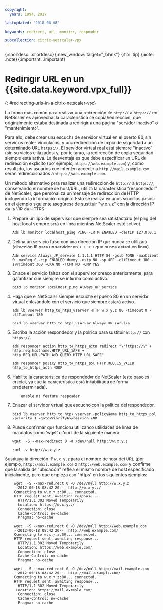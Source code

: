 ```yaml
---
copyright:
  years: 1994, 2017

lastupdated: "2018-08-08"

keywords: redirect, url, monitor, responder

subcollection: citrix-netscaler-vpx
---
```


{:shortdesc: .shortdesc}
{:new_window: target="_blank"}
{:tip: .tip}
{:note: .note}
{:important: .important}

# Redirigir URL en un {{site.data.keyword.vpx_full}}
{: #redirecting-urls-in-a-citrix-netscaler-vpx}

La forma más común para realizar una redirección de `http://` a `https://` en NetScaler es aprovechar la característica de copia/redirección, que originalmente estaba destinada a redirigir a una página "servidor inactivo" o "mantenimiento".  

Para ello, debe crear una escucha de servidor virtual en el puerto 80, sin servicios reales vinculados, y una redirección de copia de seguridad a un determinado URL `https://`. El servidor virtual real está siempre "inactivo" (sin servicios enlazados) y, por lo tanto, la redirección de copia seguridad siempre está activa. La desventaja es que debe especificar un URL de redirección explícito (por ejemplo, `https://web.example.com`) y, como resultado, los usuarios que intenten acceder a `http://mail.example.com` serán redireccionados a `https://web.example.com`.

Un método alternativo para realizar una redirección de `http://` a `https://`, conservando el nombre de host/URL, utiliza la característica "respondedor" de NetScaler, que personaliza un mensaje de redirección de HTTP incluyendo la información original. Esto se realiza en unos sencillos pasos: en el ejemplo siguiente asegúrese de sustituir "w.x.y.z" con la dirección IP de la VIP de HTTPS:

1. Prepare un tipo de supervisor que siempre sea satisfactorio (el ping del host local siempre será en línea mientras NetScaler esté activo).
	```
	Add lb monitor localhost_ping PING -LRTM ENABLED -destIP 127.0.0.1
	```

2. Defina un servicio falso con una dirección IP que nunca se utilizará (dirección IP para un servidor en `1.1.1.1` que nunca estará en línea).
	```
	Add service Always_UP_service 1.1.1.1 HTTP 80 -gslb NONE -maxClient 0 -maxReq 0 -cip ENABLED dummy -usip NO -sp OFF -cltTimeout 180 -svrTimeout 360 -CKA NO -TCPB NO -CMP YES
	```
3. Enlace el servicio falsos con el supervisor creado anteriormente, para garantizar que siempre se informa como activo.
	```
	bind lb monitor localhost_ping Always_UP_service
	```

4. Haga que el NetScaler siempre escuche el puerto 80 en un servidor virtual enlazándolo con el servicio que siempre estará activo.
	```
	add lb vserver http_to_htps_vserver HTTP w.x.y.z 80 -timeout 0 -cltTimeout 180
	```
	```
	bind lb vserver http_to_htps_vserver Always_UP_service
	```

5. Escriba la acción respondedor y la política para sustituir `http://` con `https://`.
	```
	add responder action http_to_https_actn redirect "\"https://\" + http.req.hostname.HTTP_URL_SAFE + http.REQ.URL.PATH_AND_QUERY.HTTP_URL_SAFE"
	```
	```
	add responder policy http_to_https_pol HTTP.REQ.IS_VALID http_to_https_actn NOOP
	```
6. Habilite la característica de respondedor de NetScaler (este paso es crucial, ya que la característica está inhabilitada de forma predeterminada).
	```
        enable ns feature responder
	```
7. Enlazar el servidor virtual que escucho con la política del respondedor.
	```
	bind lb vserver http_to_htps_vserver -policyName http_to_https_pol -priority 1 -gotoPriorityExpression END
	```
8. Puede confirmar que funciona utilizando utilidades de línea de mandatos como ‘wget’ o ‘curl’ de la siguiente manera:

	```
    wget  -S --max-redirect 0 -O /dev/null http://w.x.y.z

    curl -v http://w.x.y.z
    ```

Sustituya la dirección IP `w.x.y.z` para el nombre de host del URL (por ejemplo, `http://mail.example.com` o `http://web.example.com`) y confirme que la salida de "ubicación" refleja el mismo nombre de host especificado inicialmente, pero que empieza con "https" en los siguientes ejemplos:

```
    wget  -S --max-redirect 0 -O /dev/null http://w.x.y.z
    --2012-06-18 08:42:20--  http://w.x.y.z/
    Connecting to w.x.y.z:80... connected.
    HTTP request sent, awaiting response...
      HTTP/1.1 302 Moved Temporarily
      Location: https://w.x.y.z/
      Connection: close
      Cache-Control: no-cache
      Pragma: no-cache

    wget  -S --max-redirect 0 -O /dev/null http://web.example.com
    --2012-06-18 08:42:20--  http://web.example.com/
    Connecting to w.x.y.z:80... connected.
    HTTP request sent, awaiting response...
      HTTP/1.1 302 Moved Temporarily
      Location: https://web.example.com/
      Connection: close
      Cache-Control: no-cache
      Pragma: no-cache

    wget  -S --max-redirect 0 -O /dev/null http://mail.example.com
    --2012-06-18 08:42:20--  http://mail.example.com/
    Connecting to w.x.y.z:80... connected.
    HTTP request sent, awaiting response...
      HTTP/1.1 302 Moved Temporarily
     Location: https://mail.example.com/
      Connection: close
      Cache-Control: no-cache
      Pragma: no-cache
```
